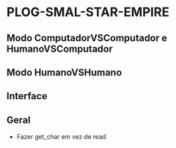 # PLOG-SMAL-STAR-EMPIRE

## Modo ComputadorVSComputador e HumanoVSComputador

## Modo HumanoVSHumano

## Interface

## Geral

* Fazer get_char em vez de read
